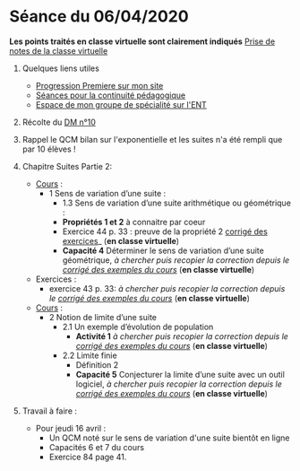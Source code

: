 # Séance du 06/04/2020

__Les points traités en classe virtuelle sont clairement indiqués__
[Prise de notes de la classe virtuelle]()

1. Quelques liens utiles 
   * [Progression Premiere sur mon site](http://www.frederic-junier.org/Premiere2020/Progression/Premiere_2020.html)
   * [Séances pour la continuité pédagogique](https://frederic-junier.github.io/Premiere/)
   * [Espace de mon groupe de spécialité sur l'ENT]()

2. Récolte du [DM n°10](https://frederic-junier.org/Premiere2020/Cours/Premiere-DM-exponentielle-suite-Web.pdf)

3. Rappel le QCM bilan sur l'exponentielle et les suites n'a été rempli que par 10 élèves !
   
4. Chapitre Suites Partie 2:
   * [Cours](https://frederic-junier.org/Premiere2020/Cours/PremiereCoursSuitesPartie2-2019V1-Web.pdf)  :
     * 1 Sens de variation d’une suite :
       * 1.3 Sens de variation d’une suite arithmétique ou géométrique :
       * __Propriétés 1 et 2__  à connaitre par coeur 
       * Exercice 44 p. 33 : preuve de la propriété 2  [corrigé des exercices](../SuitesPartie2/Exos/Corrige-Exos-SuitesPartie2-2019.pdf)_ (__en classe virtuelle__)
       * __Capacité 4__ Déterminer le sens de variation d’une suite géométrique, _à chercher puis recopier la correction depuis le [corrigé des exemples du cours](../SuitesPartie2/Cours/Corrige-Cours-SuitesPartie2-2019.pdf)_  (__en classe virtuelle__) 
   * Exercices :
     * exercice 43  p. 33: _à chercher puis recopier la correction depuis le [corrigé des exemples du cours](../SuitesPartie2/Exos/Corrige-Exos-SuitesPartie2-2019.pdf)_ (__en classe virtuelle__)
   * [Cours](https://frederic-junier.org/Premiere2020/Cours/PremiereCoursSuitesPartie2-2019V1-Web.pdf)  :
     * 2 Notion de limite d’une suite
       * 2.1 Un exemple d’évolution de population
          * __Activité 1__   _à chercher puis recopier la correction depuis le [corrigé des exemples du cours](../SuitesPartie2/Exos/Corrige-Exos-SuitesPartie2-2019.pdf)_ (__en classe virtuelle__)
       * 2.2 Limite finie
          * Définition 2
          * __Capacité 5__ Conjecturer la limite d’une suite avec un outil logiciel, _à chercher puis recopier la correction depuis le [corrigé des exemples du cours](../SuitesPartie2/Cours/Corrige-Cours-SuitesPartie2-2019.pdf)_  (__en classe virtuelle__)
5. Travail à faire :
   * Pour jeudi 16 avril :
     * Un QCM noté sur le sens de variation d'une suite bientôt en ligne
     * Capacités 6 et 7 du cours
     * Exercice 84 page 41.